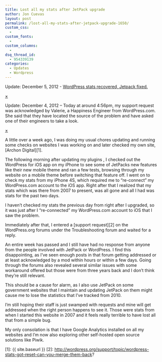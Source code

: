 ```yaml
---
title: Lost all my stats after JetPack upgrade
author: Jon Cuevas
layout: post
permalink: /lost-all-my-stats-after-jetpack-upgrade-1650/
custom_css:
  - 
custom_fonts:
  - 
custom_columns:
  - 
dsq_thread_id:
  - 954339139
categories:
  - Updates
  - Wordpress
---
```

<div class="alert-box secondary">
  <p>
    Update: December 5, 2012 - <a href="{{ site.baseurl }}/stats-recovered-jetpack-fixed-1664/">WordPress stats recovered, Jetpack fixed.</a>
  </p>
  
  <a href="" class="close">&times;</a>
</div>

<div class="alert-box secondary">
  <p>
    Update: December 4, 2012 &#8211; Today at around 4:56pm, my support request was acknowledged by Valerie, a Happiness Engineer from WordPress.com. She said that they have located the source of the problem and have asked one of their engineers to take a look.
  </p>
  
  <a href="" class="close">&times;</a>
</div>

A little over a week ago, I was doing my usual chores updating and running some checks on websites I was working on and later checked my own site, [Archon Digital][1].

The following morning after updating my plugins , I checked out the WordPress for iOS app on my iPhone to see some of JetPacks new features like their new mobile theme and ran a few tests, browsing through my website on a mobile theme before switching that feature off. I went on to check my stats from my iPhone 4S, which required me to &#8220;re-connect&#8221; my WordPress.com account to the iOS app. Right after that I realized that my stats which was there from 2007 to present, was all gone and all I had was stats for the past two days.

<div class="alignleft">
</div>

I haven&#8217;t checked my stats the previous day from right after I upgraded, so it was just after I &#8220;re-connected&#8221; my WordPress.com account to iOS that I saw the problem.

Immediately after that, I entered a [support request][2] on the WordPress.org forums under the Troubleshooting forum and waited for a reply.

An entire week has passed and I still have had no response from anyone from the people involved with JetPack or WordPress. I find this disappointing, as I&#8217;ve seen enough posts in that forum getting addressed or at least acknowledged by a mod within hours or within a few days. Going through the forums also revealed several similar issues with some workaround offered but those were from three years back and I don&#8217;t think they&#8217;re still relevant.

This should be a cause for alarm, as I also use JetPack on some government websites that I maintain and updating JetPack on them might cause me to lose the statistics that I&#8217;ve tracked from 2010.

I&#8217;m still hoping their staff is just swamped with requests and mine will get addressed when the right person happens to see it. Those were stats from when I started this website in 2007 and it feels really terrible to have lost all that from a simple bug.

My only consolation is that I have Google Analytics installed on all my websites and I&#8217;m now also exploring other self-hosted open source solutions like Piwik.

 [1]: {{ site.baseurl }}
 [2]: http://wordpress.org/support/topic/wordpress-stats-got-reset-can-you-merge-them-back?
